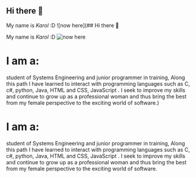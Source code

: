 ## Hi there 👋

My name is *Karol* :D 
![now here](## Hi there 👋

My name is *Karol* :D 
![now here]([https://scontent-bog1-1.xx.fbcdn.net/v/t1.6435-9/200182090_10224041582643973_588900370013158375_n.jpg?_nc_cat=102&ccb=1-7&_nc_sid=174925&_nc_ohc=Wy7zAc69iVoAX9zO_7f&_nc_ht=scontent-bog1-1.xx&oh=00_AT8dajZiowoZlRWEF1MFC6YUA0WgxCYcwI191F8AGIP5nA&oe=6350CF37](https://drive.google.com/file/d/1KEUY7LBaH6UekwbYj0-VLOSwd4blRPdz/view?usp=sharing))


# I am a:
student of Systems Engineering and
junior programmer in training,
Along this path I have learned to interact with
programming languages such as C, c#, python, Java, HTML and CSS, JavaScript .
I seek to improve my skills and continue to grow up as a professional woman
and thus bring the best from my female perspective to the exciting world of software.)


# I am a:
student of Systems Engineering and
junior programmer in training,
Along this path I have learned to interact with
programming languages such as C, c#, python, Java, HTML and CSS, JavaScript .
I seek to improve my skills and continue to grow up as a professional woman
and thus bring the best from my female perspective to the exciting world of software.
